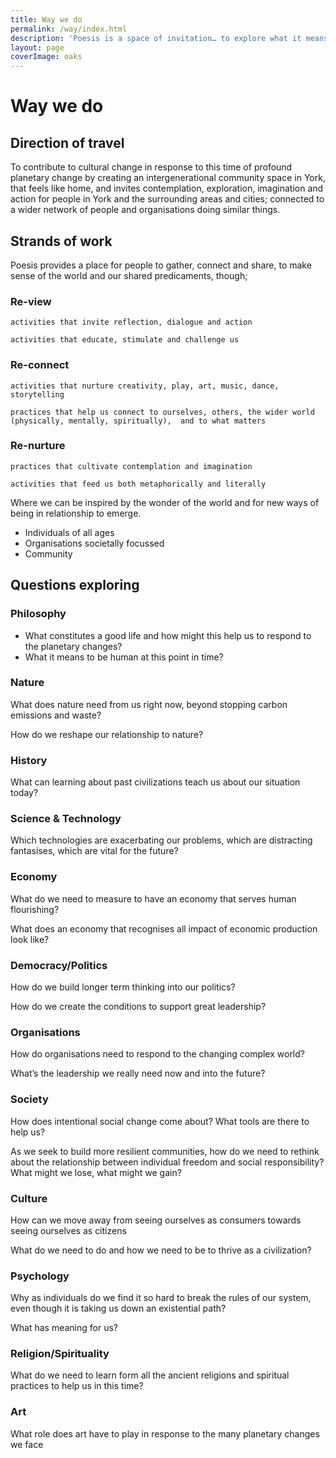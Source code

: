 ```yaml
---
title: Way we do
permalink: /way/index.html
description: 'Poesis is a space of invitation… to explore what it means to be human at this point of profound planetary change; using our hands, heart and soul, as well as our relationship with systems and society.'
layout: page
coverImage: oaks
---
```


# Way we do

## Direction of travel

To contribute to cultural change in response to this time of profound planetary change by creating an intergenerational community space in York, that feels like home, and invites contemplation, exploration, imagination and action for people in York and the surrounding areas and cities; connected to a wider network of people and organisations doing similar things.

## Strands of work

Poesis provides a place for people to gather, connect and share, to make sense of the world and our shared predicaments, though;

### Re-view

    activities that invite reflection, dialogue and action

    activities that educate, stimulate and challenge us

### Re-connect

    activities that nurture creativity, play, art, music, dance, storytelling

    practices that help us connect to ourselves, others, the wider world (physically, mentally, spiritually),  and to what matters

### Re-nurture

    practices that cultivate contemplation and imagination

    activities that feed us both metaphorically and literally

Where we can be inspired by the wonder of the world and for new ways of being in relationship to emerge.

* Individuals of all ages
* Organisations societally focussed
* Community

<section class="full | wrapper cover-image cover-image-oaks">
  <div class="section__inner region">
    <h2 id="Questions exploring">Questions exploring</h2>
    <h3>Philosophy</h3>
    <ul>
        <li>
            What constitutes a good life and how might this help us to respond to the planetary changes?
        </li>
        <li>
            What it means to be human at this point in time?
        </li>
    </ul>
    <h3>Nature</h3>
    <p>
        What does nature need from us right now, beyond stopping carbon emissions and waste?
    </p>
    <p>
        How do we reshape our relationship to nature?
    </p>
    <h3>History</h3>
    <p>
        What can learning about past civilizations teach us about our situation today?
    </p>
    <h3>Science & Technology</h3>
    <p>
        Which technologies are exacerbating our problems, which are distracting fantasises, which are vital for the future?
    </p>
    <h3>Economy</h3>
    <p>
        What do we need to measure to have an economy that serves human flourishing?
    </p>
    <p>
        What does an economy that recognises all impact of economic production look like?
    </p>
    <h3>Democracy/Politics</h3>
    <p>
        How do we build longer term thinking into our politics?
    </p>
    <p>
        How do we create the conditions to support great leadership?
    </p>
    <h3>Organisations</h3>
    <p>
        How do organisations need to respond to the changing complex world?
    </p>
    <p>
        What’s the leadership we really need now and into the future?
    </p>
    <h3>Society</h3>
    <p>
        How does intentional social change come about? What tools are there to help us?
    </p>
    <p>
        As we seek to build more resilient communities, how do we need to rethink about the relationship between individual freedom and social responsibility?  What might we lose, what might we gain?
    </p>
    <h3>Culture</h3>
    <p>
        How can we move away from seeing ourselves as consumers towards seeing ourselves as citizens
    </p>
    <p>
        What do we need to do and how we need to be to thrive as a civilization?
    </p>
    <h3>Psychology</h3>
    <p>
        Why as individuals do we find it so hard to break the rules of our system, even though it is taking us down an existential path?
    </p>
    <p>
        What has meaning for us?
    </p>
    <h3>Religion/Spirituality</h3>
    <p>
        What do we need to learn form all the ancient religions and spiritual practices to help us in this time?
    </p>
    <h3>Art</h3>
    <p>
        What role does art have to play in response to the many planetary changes we face
    </p>

  </div>
</section>
